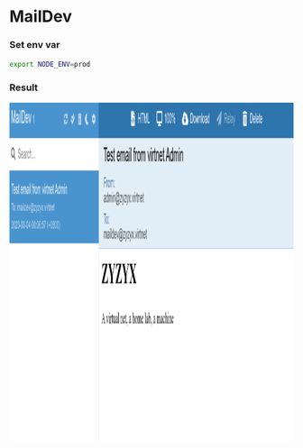 # MailDev

### Set env var

```bash
export NODE_ENV=prod
```

### Result

<img src="./images/maildev-email-received.png" style="height: 600px; width:1400px;"/>

